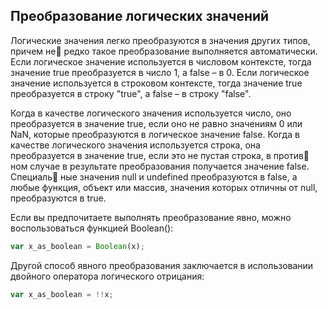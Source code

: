 ## Преобразование логических значений

Логические значения легко преобразуются в значения других типов, причем не редко такое преобразование выполняется автоматически.  Если логическое значение используется в числовом контексте, тогда значение true преобразуется в число 1, а false – в 0. Если логическое значение используется в строковом контексте, тогда значение true преобразуется в строку "true", а false – в строку "false".

Когда в качестве логического значения используется число, оно преобразуется в значение true, если оно не равно значениям 0 или NaN, которые преобразуются в логическое значение false. Когда в качестве логического значения используется строка, она преобразуется в значение true, если это не пустая строка, в против ном случае в результате преобразования получается значение false. Специаль ные значения null и undefined преобразуются в false, а любые функция, объект или массив, значения которых отличны от null, преобразуются в true.

Если вы предпочитаете выполнять преобразование явно, можно воспользоваться функцией Boolean\(\):

```js
var x_as_boolean = Boolean(x);
```

Другой способ явного преобразования заключается в использовании двойного оператора логического отрицания:

```js
var x_as_boolean = !!x;
```



